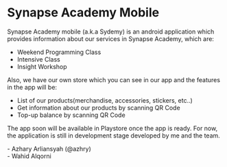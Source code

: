 # Synapse Academy Mobile

Synapse Academy mobile (a.k.a Sydemy) is an android application which provides information about our services in Synapse Academy, which are:
- Weekend Programming Class
- Intensive Class
- Insight Workshop

Also, we have our own store which you can see in our app and the features in the app will be:
- List of our products(merchandise, accessories, stickers, etc..)
- Get information about our products by scanning QR Code
- Top-up balance by scanning QR Code

The app soon will be available in Playstore once the app is ready. For now, the application is still in development stage developed by me and the team.


\- Azhary Arliansyah (@azhry)<br>
\- Wahid Alqorni<br>
